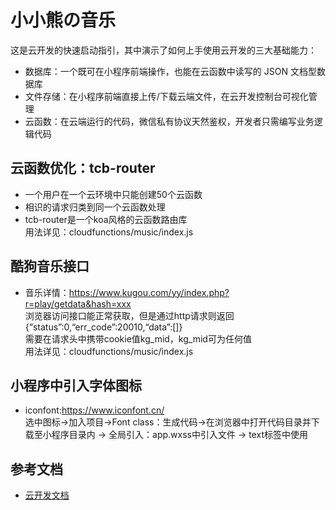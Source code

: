 # 小小熊の音乐

这是云开发的快速启动指引，其中演示了如何上手使用云开发的三大基础能力：

- 数据库：一个既可在小程序前端操作，也能在云函数中读写的 JSON 文档型数据库
- 文件存储：在小程序前端直接上传/下载云端文件，在云开发控制台可视化管理
- 云函数：在云端运行的代码，微信私有协议天然鉴权，开发者只需编写业务逻辑代码

## 云函数优化：tcb-router

- 一个用户在一个云环境中只能创建50个云函数      
- 相识的请求归类到同一个云函数处理      
- tcb-router是一个koa风格的云函数路由库     
  用法详见：cloudfunctions/music/index.js       

## 酷狗音乐接口

- 音乐详情：https://www.kugou.com/yy/index.php?r=play/getdata&hash=xxx      
  浏览器访问接口能正常获取，但是通过http请求则返回{“status”:0,“err_code”:20010,“data”:[]}       
  需要在请求头中携带cookie值kg_mid，kg_mid可为任何值      
  用法详见：cloudfunctions/music/index.js   

## 小程序中引入字体图标

- iconfont:https://www.iconfont.cn/     
  选中图标->加入项目->Font class：生成代码->在浏览器中打开代码目录并下载至小程序目录内
  -> 全局引入：app.wxss中引入文件 -> text标签中使用     

## 参考文档

- [云开发文档](https://developers.weixin.qq.com/miniprogram/dev/wxcloud/basis/getting-started.html)

